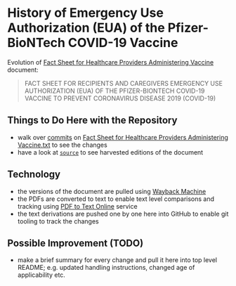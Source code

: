 # History of Emergency Use Authorization (EUA) of the Pfizer-BioNTech COVID-19 Vaccine

Evolution of [Fact Sheet for Healthcare Providers Administering Vaccine](https://www.fda.gov/media/144414/download) document:

> FACT SHEET FOR RECIPIENTS AND CAREGIVERS
> EMERGENCY USE AUTHORIZATION (EUA) OF THE PFIZER-BIONTECH COVID-19 VACCINE TO PREVENT CORONAVIRUS DISEASE 2019 (COVID-19)

## Things to Do Here with the Repository

- walk over [commits](https://github.com/roman380/pfizer-biontech-eua/commits/main/Fact%20Sheet%20for%20Healthcare%20Providers%20Administering%20Vaccine.txt) on [Fact Sheet for Healthcare Providers Administering Vaccine.txt](https://github.com/roman380/pfizer-biontech-eua/blob/main/Fact%20Sheet%20for%20Healthcare%20Providers%20Administering%20Vaccine.txt) to see the changes
- have a look at [`source`](https://github.com/roman380/pfizer-biontech-eua/tree/main/source) to see harvested editions of the document

## Technology

- the versions of the document are pulled using [Wayback Machine](https://web.archive.org/web/20201201000000*/https://www.fda.gov/emergency-preparedness-and-response/coronavirus-disease-2019-covid-19/pfizer-biontech-covid-19-vaccine)
- the PDFs are converted to text to enable text level comparisons and tracking using [PDF to Text Online](https://easypdf.com/pdf-to-text) service
- the text derivations are pushed one by one here into GitHub to enable git tooling to track the changes

## Possible Improvement (TODO)

- make a brief summary for every change and pull it here into top level README; e.g. updated handling instructions, changed age of applicability etc.
